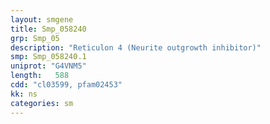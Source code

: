 ```yaml
---
layout: smgene
title: Smp_058240
grp: Smp_05
description: "Reticulon 4 (Neurite outgrowth inhibitor)"
smp: Smp_058240.1
uniprot: "G4VNM5"
length:   588
cdd: "cl03599, pfam02453"
kk: ns
categories: sm
---
```

